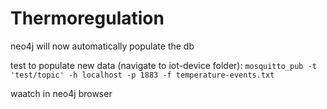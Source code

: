 # Thermoregulation
 
neo4j will now automatically populate the db

test to populate new data (navigate to iot-device folder): 
```mosquitto_pub -t 'test/topic' -h localhost -p 1883 -f temperature-events.txt```

waatch in neo4j browser
